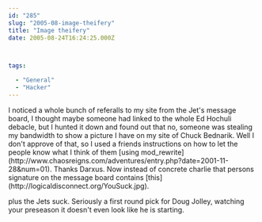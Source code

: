 ```yaml
---
id: "285"
slug: "2005-08-image-theifery"
title: "Image theifery"
date: 2005-08-24T16:24:25.000Z



tags:

  - "General"
  - "Hacker"
---
```

<div class="sqs-html-content">
  <p>I noticed a whole bunch of referalls to my site from the Jet's message board, I thought maybe someone had linked to the whole Ed Hochuli debacle, but I hunted it down and found out that no, someone was stealing my bandwidth to show a picture I have on my site of Chuck Bednarik.  Well I don't approve of that, so I used a friends instructions on how to let the people know what I think of them [using mod_rewrite](http://www.chaosreigns.com/adventures/entry.php?date=2001-11-28&num=01).  Thanks Darxus.
Now instead of concrete charlie that persons signature on the message board contains [this](http://logicaldisconnect.org/YouSuck.jpg).</p>
<p>plus the Jets suck.  Seriously a first round pick for Doug Jolley, watching your preseason it doesn't even look like he is starting.</p>
</div>
